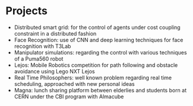 # Projects
 <ul>
  <li>Distributed smart grid: for the control of agents under cost coupling constraint in a distributed fashion</li>
  <li>Face Recognition: use of CNN and deep learning techniques for face recognition with T3Lab</li>
  <li>Manipulator simulations: regarding the control with various techniques of a Puma560 robot</li>
  <li>Lejos: Mobile Robotics competition for path following and obstacle avoidance using Lego NXT Lejos</li>
  <li>Real Time Philosophers: well known problem regarding real time scheduling, approached with new personal ideas</li>
  <li>Magna: lunch sharing platform between elderlies and students born at CERN under the CBI program with Almacube</li>
</ul> 


